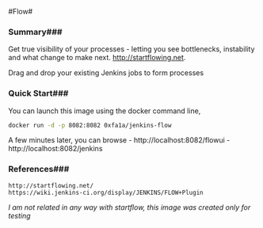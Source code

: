 #Flow#

### Summary###
Get true visibility of your processes - letting you see bottlenecks, instability and what change to make next. http://startflowing.net.

Drag and drop your existing Jenkins jobs to form processes

### Quick Start###
You can launch this image using the docker command line,
```bash
docker run -d -p 8082:8082 0xfa1a/jenkins-flow
```

A few minutes later, you can browse
    - http://localhost:8082/flowui
    - http://localhost:8082/jenkins

### References###
    http://startflowing.net/
    https://wiki.jenkins-ci.org/display/JENKINS/FLOW+Plugin

*I am not related in any way with startflow, this image was created only for testing*
